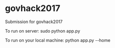 # govhack2017
Submission for govhack2017

To run on server:
sudo python app.py

To run on your local machine:
python app.py --home
